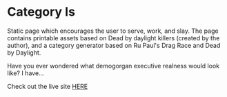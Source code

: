 # Category Is

Static page which encourages the user to serve, work, and slay. The page contains printable assets based on Dead by daylight killers (created by the author), and a category generator based on Ru Paul's Drag Race and Dead by Daylight. 

Have you ever wondered what demogorgan executive realness would look like? I have...

Check out the live site [HERE](https://0lgap.github.io/categories/)